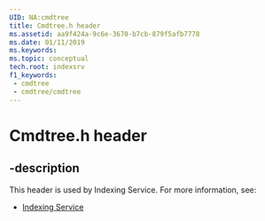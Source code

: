 ```yaml
---
UID: NA:cmdtree
title: Cmdtree.h header
ms.assetid: aa9f424a-9c6e-3670-b7cb-879f5afb7778
ms.date: 01/11/2019
ms.keywords: 
ms.topic: conceptual
tech.root: indexsrv
f1_keywords:
 - cmdtree
 - cmdtree/cmdtree
---
```


# Cmdtree.h header


## -description

This header is used by Indexing Service. For more information, see:

- [Indexing Service](../_indexsrv/index.md)

